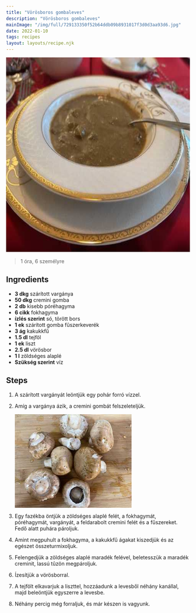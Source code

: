```yaml
---
title: "Vörösboros gombaleves"
description: "Vörösboros gombaleves"
mainImage: "/img/full/729133350f52b64ddb09b8931017f3d0d3aa93d6.jpg"
date: 2022-01-10
tags: recipes
layout: layouts/recipe.njk
---
```

                            
<p align="center"><a href="https://cookpad.com/hu/receptek/15828894-vorosboros-gombaleves" rel="Recipe source page"><img width="751" height="532" src="/img/full/729133350f52b64ddb09b8931017f3d0d3aa93d6.jpg"/></a></p>

> 1 óra, 6 személyre 

## Ingredients
* **3 dkg** szárított vargánya
* **50 dkg** cremini gomba
* **2 db** kisebb póréhagyma
* **6 cikk** fokhagyma
* **ízlés szerint** só, törött bors
* **1 ek** szárított gomba fûszerkeverék
* **3 ág** kakukkfű
* **1.5 dl** tejföl
* **1 ek** liszt
* **2.5 dl** vörösbor
* **1 l** zöldséges alaplé
* **Szükség szerint** víz

## Steps

1. A szárított vargányát leöntjük egy pohár forró vízzel.
 
    <div style="clear: both"/>

2. Amíg a vargánya ázik, a cremini gombát felszeleteljük.
 
    <p><img width="320" height="256" align="left" src="/img/full/8039683def403e331d1c6e91d82911f71edbf512.jpg"/></p><div style="clear: both"/>

3. Egy fazékba öntjük a zöldséges alaplé felét, a fokhagymát, póréhagymát, vargányát, a feldarabolt cremini felét és a fűszereket. Fedő alatt puhára pároljuk.
 
    <div style="clear: both"/>

4. Amint megpuhult a fokhagyma, a kakukkfű ágakat kiszedjük és az egészet összeturmixoljuk.
 
    <div style="clear: both"/>

5. Felengedjük a zöldséges alaplé maradék felével, beletesszük a maradék creminit, lassú tûzön megpároljuk.
 
    <div style="clear: both"/>

6. Ízesítjük a vörösborral.
 
    <div style="clear: both"/>

7. A tejfölt elkavarjuk a liszttel, hozzáadunk a levesből néhány kanállal, majd beleöntjük egyszerre a levesbe.
 
    <div style="clear: both"/>

8. Néhány percig még forraljuk, és már készen is vagyunk.
 
    <div style="clear: both"/>

